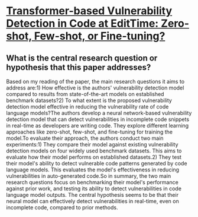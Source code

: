 # [Transformer-based Vulnerability Detection in Code at EditTime:   Zero-shot, Few-shot, or Fine-tuning?](https://arxiv.org/abs/2306.01754)

## What is the central research question or hypothesis that this paper addresses?

Based on my reading of the paper, the main research questions it aims to address are:1) How effective is the authors' vulnerability detection model compared to results from state-of-the-art models on established benchmark datasets?2) To what extent is the proposed vulnerability detection model effective in reducing the vulnerability rate of code language models?The authors develop a neural network-based vulnerability detection model that can detect vulnerabilities in incomplete code snippets in real-time as developers are writing code. They explore different learning approaches like zero-shot, few-shot, and fine-tuning for training the model.To evaluate their approach, the authors conduct two main experiments:1) They compare their model against existing vulnerability detection models on four widely used benchmark datasets. This aims to evaluate how their model performs on established datasets.2) They test their model's ability to detect vulnerable code patterns generated by code language models. This evaluates the model's effectiveness in reducing vulnerabilities in auto-generated code.So in summary, the two main research questions focus on benchmarking their model's performance against prior work, and testing its ability to detect vulnerabilities in code language model outputs. The central hypothesis seems to be that their neural model can effectively detect vulnerabilities in real-time, even on incomplete code, compared to prior methods.
